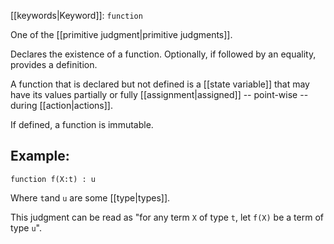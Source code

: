 [[keywords|Keyword]]: `function`

One of the [[primitive judgment|primitive judgments]].

Declares the existence of a function. Optionally, if followed by an equality, provides a definition.

A function that is declared but not defined is a [[state variable]] that may have its values partially or fully [[assignment|assigned]] -- point-wise -- during [[action|actions]].

If defined, a function is immutable.

## Example:
```
function f(X:t) : u
```

Where `t`and `u` are some [[type|types]].

This judgment can be read as "for any term `X` of type `t`, let `f(X)` be a term of type `u`".
